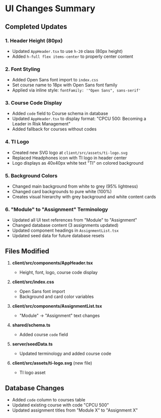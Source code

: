 # UI Changes Summary

## Completed Updates

### 1. Header Height (80px)
- Updated `AppHeader.tsx` to use `h-20` class (80px height)
- Added `h-full flex items-center` to properly center content

### 2. Font Styling  
- Added Open Sans font import to `index.css`
- Set course name to 18px with Open Sans font family
- Applied via inline style: `fontFamily: '"Open Sans", sans-serif'`

### 3. Course Code Display
- Added `code` field to Course schema in database
- Updated `AppHeader.tsx` to display format: "CPCU 500: Becoming a Leader in Risk Management"
- Added fallback for courses without codes

### 4. TI Logo
- Created new SVG logo at `client/src/assets/ti-logo.svg`
- Replaced Headphones icon with TI logo in header center
- Logo displays as 40x40px white text "TI" on colored background

### 5. Background Colors
- Changed main background from white to grey (95% lightness)
- Changed card backgrounds to pure white (100%)
- Creates visual hierarchy with grey background and white content cards

### 6. "Module" to "Assignment" Terminology
- Updated all UI text references from "Module" to "Assignment"
- Changed database content (3 assignments updated)
- Updated component headings in `AssignmentList.tsx`
- Updated seed data for future database resets

## Files Modified

1. **client/src/components/AppHeader.tsx**
   - Height, font, logo, course code display

2. **client/src/index.css**
   - Open Sans font import
   - Background and card color variables

3. **client/src/components/AssignmentList.tsx**
   - "Module" → "Assignment" text changes

4. **shared/schema.ts**
   - Added course `code` field

5. **server/seedData.ts**
   - Updated terminology and added course code

6. **client/src/assets/ti-logo.svg** (new file)
   - TI logo asset

## Database Changes
- Added `code` column to courses table
- Updated existing course with code "CPCU 500"
- Updated assignment titles from "Module X" to "Assignment X"